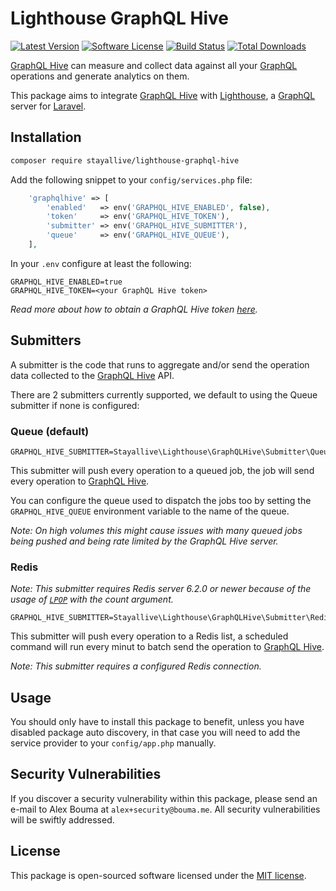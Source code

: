 # Lighthouse GraphQL Hive

[![Latest Version](https://img.shields.io/github/release/stayallive/lighthouse-graphql-hive.svg?style=flat-square)](https://github.com/stayallive/lighthouse-graphql-hive/releases)
[![Software License](https://img.shields.io/badge/license-MIT-brightgreen.svg?style=flat-square)](LICENSE.md)
[![Build Status](https://img.shields.io/github/workflow/status/stayallive/lighthouse-graphql-hive/CI/master.svg?style=flat-square)](https://github.com/stayallive/lighthouse-graphql-hive/actions/workflows/ci.yaml)
[![Total Downloads](https://img.shields.io/packagist/dt/stayallive/lighthouse-graphql-hive.svg?style=flat-square)](https://packagist.org/packages/stayallive/lighthouse-graphql-hive)

[GraphQL Hive](https://graphql-hive.com/) can measure and collect data against all your [GraphQL](https://graphql.org/) operations and generate analytics on them.

This package aims to integrate [GraphQL Hive](https://graphql-hive.com/) with [Lighthouse](https://lighthouse-php.com/), a [GraphQL](https://graphql.org/) server
for [Laravel](https://laravel.com/).

## Installation

```bash
composer require stayallive/lighthouse-graphql-hive
```

Add the following snippet to your `config/services.php` file:

```php
    'graphqlhive' => [
        'enabled'   => env('GRAPHQL_HIVE_ENABLED', false),
        'token'     => env('GRAPHQL_HIVE_TOKEN'),
        'submitter' => env('GRAPHQL_HIVE_SUBMITTER'),
        'queue'     => env('GRAPHQL_HIVE_QUEUE'),
    ],
```

In your `.env` configure at least the following:

```dotenv
GRAPHQL_HIVE_ENABLED=true
GRAPHQL_HIVE_TOKEN=<your GraphQL Hive token>
```

_Read more about how to obtain a GraphQL Hive token [here](https://docs.graphql-hive.com/features/tokens)._

## Submitters

A submitter is the code that runs to aggregate and/or send the operation data collected to the [GraphQL Hive](https://graphql-hive.com/) API.

There are 2 submitters currently supported, we default to using the Queue submitter if none is configured:

### Queue (default)

```dotenv
GRAPHQL_HIVE_SUBMITTER=Stayallive\Lighthouse\GraphQLHive\Submitter\Queue\Submitter
```

This submitter will push every operation to a queued job, the job will send every operation to [GraphQL Hive](https://graphql-hive.com/).

You can configure the queue used to dispatch the jobs too by setting the `GRAPHQL_HIVE_QUEUE` environment variable to the name of the queue.

_Note: On high volumes this might cause issues with many queued jobs being pushed and being rate limited by the GraphQL Hive server._

### Redis

_Note: This submitter requires Redis server 6.2.0 or newer because of the usage of [`LPOP`](https://redis.io/commands/lpop/) with the count argument._

```dotenv
GRAPHQL_HIVE_SUBMITTER=Stayallive\Lighthouse\GraphQLHive\Submitter\Redis\Submitter
```

This submitter will push every operation to a Redis list, a scheduled command will run every minut to batch send the operation to [GraphQL Hive](https://graphql-hive.com/).

_Note: This submitter requires a configured Redis connection._

## Usage

You should only have to install this package to benefit, unless you have disabled package auto discovery, in that case you will need to add the service provider to
your `config/app.php` manually.

## Security Vulnerabilities

If you discover a security vulnerability within this package, please send an e-mail to Alex Bouma at `alex+security@bouma.me`. All security vulnerabilities will be swiftly
addressed.

## License

This package is open-sourced software licensed under the [MIT license](http://opensource.org/licenses/MIT).
